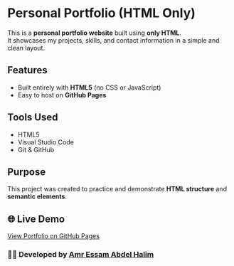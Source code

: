 # Personal Portfolio (HTML Only)

This is a **personal portfolio website** built using **only HTML**.  
It showcases my projects, skills, and contact information in a simple and clean layout.

## Features

- Built entirely with **HTML5** (no CSS or JavaScript)
- Easy to host on **GitHub Pages**

## Tools Used

- HTML5
- Visual Studio Code
- Git & GitHub

## Purpose

This project was created to practice and demonstrate **HTML structure** and **semantic elements**.

## 🌐 Live Demo

[View Portfolio on GitHub Pages](https://amressam101.github.io/Personal_Portfolio/)

### 👨‍💻 Developed by [Amr Essam Abdel Halim](https://github.com/amressam101)
